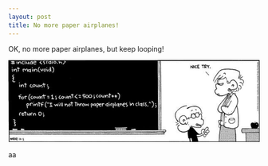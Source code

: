 ```yaml
---
layout: post
title: No more paper airplanes!
---
```


OK, no more paper airplanes, but keep looping!

![_config.yml](..\images/189468_10150124526629065_4695927_n.jpg)

aa

